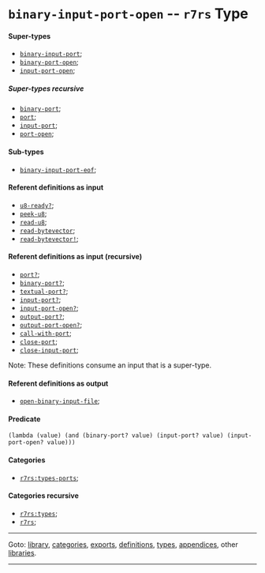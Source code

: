 

<a id='type__r7rs__binary-input-port-open'></a>

# `binary-input-port-open` -- `r7rs` Type


<a id='type__r7rs__binary-input-port-open__super-types'></a>

#### Super-types

 * [`binary-input-port`](../../r7rs/types/binary-input-port.md#type__r7rs__binary-input-port);
 * [`binary-port-open`](../../r7rs/types/binary-port-open.md#type__r7rs__binary-port-open);
 * [`input-port-open`](../../r7rs/types/input-port-open.md#type__r7rs__input-port-open);


<a id='type__r7rs__binary-input-port-open__super-types-recursive'></a>

##### Super-types recursive

 * [`binary-port`](../../r7rs/types/binary-port.md#type__r7rs__binary-port);
 * [`port`](../../r7rs/types/port.md#type__r7rs__port);
 * [`input-port`](../../r7rs/types/input-port.md#type__r7rs__input-port);
 * [`port-open`](../../r7rs/types/port-open.md#type__r7rs__port-open);


<a id='type__r7rs__binary-input-port-open__sub-types'></a>

#### Sub-types

 * [`binary-input-port-eof`](../../r7rs/types/binary-input-port-eof.md#type__r7rs__binary-input-port-eof);


<a id='type__r7rs__binary-input-port-open__referent-definitions-input'></a>

#### Referent definitions as input

 * [`u8-ready?`](../../r7rs/definitions/u8-ready_3f.md#definition__r7rs__u8-ready_3f);
 * [`peek-u8`](../../r7rs/definitions/peek-u8.md#definition__r7rs__peek-u8);
 * [`read-u8`](../../r7rs/definitions/read-u8.md#definition__r7rs__read-u8);
 * [`read-bytevector`](../../r7rs/definitions/read-bytevector.md#definition__r7rs__read-bytevector);
 * [`read-bytevector!`](../../r7rs/definitions/read-bytevector_21.md#definition__r7rs__read-bytevector_21);


<a id='type__r7rs__binary-input-port-open__referent-definitions-input-recursive'></a>

#### Referent definitions as input (recursive)

 * [`port?`](../../r7rs/definitions/port_3f.md#definition__r7rs__port_3f);
 * [`binary-port?`](../../r7rs/definitions/binary-port_3f.md#definition__r7rs__binary-port_3f);
 * [`textual-port?`](../../r7rs/definitions/textual-port_3f.md#definition__r7rs__textual-port_3f);
 * [`input-port?`](../../r7rs/definitions/input-port_3f.md#definition__r7rs__input-port_3f);
 * [`input-port-open?`](../../r7rs/definitions/input-port-open_3f.md#definition__r7rs__input-port-open_3f);
 * [`output-port?`](../../r7rs/definitions/output-port_3f.md#definition__r7rs__output-port_3f);
 * [`output-port-open?`](../../r7rs/definitions/output-port-open_3f.md#definition__r7rs__output-port-open_3f);
 * [`call-with-port`](../../r7rs/definitions/call-with-port.md#definition__r7rs__call-with-port);
 * [`close-port`](../../r7rs/definitions/close-port.md#definition__r7rs__close-port);
 * [`close-input-port`](../../r7rs/definitions/close-input-port.md#definition__r7rs__close-input-port);

Note:  These definitions consume an input that is a super-type.


<a id='type__r7rs__binary-input-port-open__referent-definitions-output'></a>

#### Referent definitions as output

 * [`open-binary-input-file`](../../r7rs/definitions/open-binary-input-file.md#definition__r7rs__open-binary-input-file);


<a id='type__r7rs__binary-input-port-open__predicate'></a>

#### Predicate

````
(lambda (value) (and (binary-port? value) (input-port? value) (input-port-open? value)))
````


<a id='type__r7rs__binary-input-port-open__categories'></a>

#### Categories

 * [`r7rs:types-ports`](../../r7rs/categories/r7rs_3a_types-ports.md#category__r7rs__r7rs_3a_types-ports);


<a id='type__r7rs__binary-input-port-open__categories-recursive'></a>

#### Categories recursive

 * [`r7rs:types`](../../r7rs/categories/r7rs_3a_types.md#category__r7rs__r7rs_3a_types);
 * [`r7rs`](../../r7rs/categories/r7rs.md#category__r7rs__r7rs);

----

Goto: [library](../../r7rs/_index.md#library__r7rs), [categories](../../r7rs/categories/_index.md#toc__r7rs__categories), [exports](../../r7rs/exports/_index.md#toc__r7rs__exports), [definitions](../../r7rs/definitions/_index.md#toc__r7rs__definitions), [types](../../r7rs/types/_index.md#toc__r7rs__types), [appendices](../../r7rs/appendices/_index.md#toc__r7rs__appendices), other [libraries](../../_libraries.md#toc__libraries).

----

